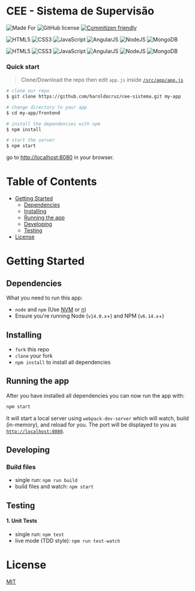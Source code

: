 
# CEE - Sistema de Supervisão


![Made For](https://img.shields.io/badge/MADE%20FOR-MSOM%2EINFO-blue.svg?style=for-the-badge)
![GitHub license](https://img.shields.io/github/license/haroldocruz/cee-sistema?style=for-the-badge)
[![Commitizen friendly](https://img.shields.io/badge/commitizen-friendly-brightgreen.svg?style=for-the-badge)](http://commitizen.github.io/cz-cli/)

![HTML5](https://img.shields.io/badge/-HTML5-blue.svg?style=for-the-badge&logo=HTML5&color=c60&labelColor=fff)
![CSS3](https://img.shields.io/badge/-CSS3-blue.svg?style=for-the-badge&logo=CSS3&color=55f&labelColor=fff&logoColor=55f)
![JavaScript](https://img.shields.io/badge/-JavaScript-blue.svg?style=for-the-badge&logo=JavaScript&color=333)
![AngularJS](https://img.shields.io/badge/-AngularJS-blue.svg?style=for-the-badge&logo=AngularJS&color=f33&labelColor=fff&logoColor=f33)
![NodeJS](https://img.shields.io/badge/-NodeJS-blue.svg?style=for-the-badge&logo=Node.JS&color=383&labelColor=fff)
![MongoDB](https://img.shields.io/badge/-MongoDB-blue.svg?style=for-the-badge&logo=MongoDB&color=383&labelColor=fff)

![HTML5](https://img.shields.io/badge/-HTML5-blue.svg?style=for-the-badge&logo=HTML5&color=c60&labelColor=fff)
![CSS3](https://img.shields.io/badge/-CSS3-blue.svg?style=for-the-badge&logo=CSS3&color=55f&logoColor=fff)
![JavaScript](https://img.shields.io/badge/-JavaScript-blue.svg?style=for-the-badge&logo=JavaScript&color=F7DF1E&logoColor=fff)
![AngularJS](https://img.shields.io/badge/-AngularJS-blue.svg?style=for-the-badge&logo=AngularJS&color=f33&logoColor=fff)
![NodeJS](https://img.shields.io/badge/-NodeJS-blue.svg?style=for-the-badge&logo=Node.JS&color=383&labelColor=fff)
![MongoDB](https://img.shields.io/badge/-MongoDB-blue.svg?style=for-the-badge&logo=MongoDB&color=383&labelColor=fff)

### Quick start

> Clone/Download the repo then edit `app.js` inside [`/src/app/app.js`](/src/app/app.js)

```bash
# clone our repo
$ git clone https://github.com/haroldocruz/cee-sistema.git my-app

# change directory to your app
$ cd my-app/frontend

# install the dependencies with npm
$ npm install

# start the server
$ npm start
```

go to [http://localhost:8080](http://localhost:8080) in your browser.

# Table of Contents

* [Getting Started](#getting-started)
    * [Dependencies](#dependencies)
    * [Installing](#installing)
    * [Running the app](#running-the-app)
    * [Developing](#developing)
    * [Testing](#testing)
* [License](#license)

# Getting Started

## Dependencies

What you need to run this app:
* `node` and `npm` (Use [NVM](https://github.com/creationix/nvm) or [n](https://github.com/tj/n))
* Ensure you're running Node (`v14.0.x`+) and NPM (`v6.14.x`+)

## Installing

* `fork` this repo
* `clone` your fork
* `npm install` to install all dependencies

## Running the app

After you have installed all dependencies you can now run the app with:
```bash
npm start
```

It will start a local server using `webpack-dev-server` which will watch, build (in-memory), and reload for you. The port will be displayed to you as [`http://localhost:8080`](http://localhost:8080).

## Developing

### Build files

* single run: `npm run build`
* build files and watch: `npm start`

## Testing

#### 1. Unit Tests

* single run: `npm test`
* live mode (TDD style): `npm run test-watch`

# License

[MIT](/LICENSE)
